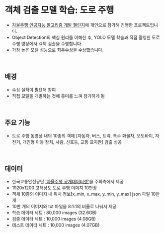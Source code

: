 # 객체 검출 모델 학습: 도로 주행
- [자율주행 인공지능 알고리즘 개발 챌린지](https://challenge.gcontest.co.kr/template/m/frame/info1/16335)에 개인으로 참가해 진행한 프로젝트입니다.
- Object Detection의 핵심 원리를 이해한 후, YOLO 모델 학습과 직접 촬영한 도로 주행 영상에서 객체 검출을 수행합니다.
- 가장 높은 모델 성능으로 [최우수상](https://challenge.gcontest.co.kr/template/m/frame/boardview/16335?boardSeq=1683)을 수상했습니다.

<Br>

## 배경
- 수상 실적이 필요해 참여
- 직접 모델을 개발하는 것에 흥미를 느껴 참가하게 됨

<Br>

## 주요 기능
- 도로 주행 동영상 내의 10종의 객체 [자동차, 버스, 트럭, 특수 화물차, 오토바이, 자전거, 개인형 이동 장치, 사람, 신호등, 교통 표지판] 검출 성공

<Br>

## 데이터
- 한국교통안전공단 ['자율주행 공개데이터셋'](https://challenge.gcontest.co.kr/template/m/frame/downloadlist/16335?q=1368)을 주최측에서 제공
- 1920x1200 고해상도 도로 주행 이미지 10만장
- 객체 10종의 이미지 내 위치 정보[x_min, x_max, y_min, y_max] json 파일 10만개
- 10만 개의 이미지와 txt 파일을 8:1:1의 비율로 나눠서 제공
 - 학습 데이터 세트 : 80,000 images (32.6GB)
 - 검증 데이터 세트 : 10,000 images (4.08GB)
 - 테스트 데이터 세트 : 10,000 images (4.07GB)

